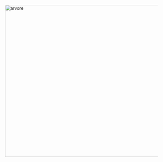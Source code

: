 
<img width="880" height="501" alt="arvore" src="https://github.com/user-attachments/assets/08313a8d-15f6-4972-859e-d725b3a8719e" />
